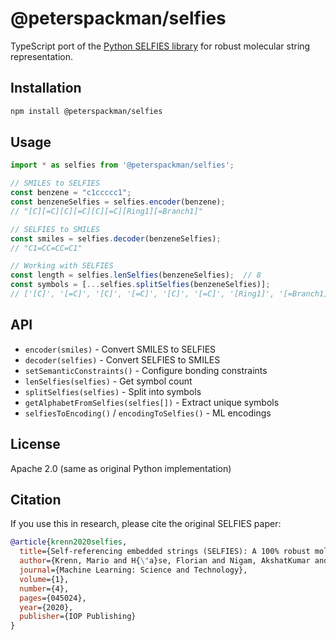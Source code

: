 # @peterspackman/selfies

TypeScript port of the [Python SELFIES library](https://github.com/aspuru-guzik-group/selfies) for robust molecular string representation.

## Installation

```bash
npm install @peterspackman/selfies
```

## Usage

```typescript
import * as selfies from '@peterspackman/selfies';

// SMILES to SELFIES
const benzene = "c1ccccc1";
const benzeneSelfies = selfies.encoder(benzene);  
// "[C][=C][C][=C][C][=C][Ring1][=Branch1]"

// SELFIES to SMILES
const smiles = selfies.decoder(benzeneSelfies);
// "C1=CC=CC=C1"

// Working with SELFIES
const length = selfies.lenSelfies(benzeneSelfies);  // 8
const symbols = [...selfies.splitSelfies(benzeneSelfies)];
// ['[C]', '[=C]', '[C]', '[=C]', '[C]', '[=C]', '[Ring1]', '[=Branch1]']
```

## API

- `encoder(smiles)` - Convert SMILES to SELFIES
- `decoder(selfies)` - Convert SELFIES to SMILES  
- `setSemanticConstraints()` - Configure bonding constraints
- `lenSelfies(selfies)` - Get symbol count
- `splitSelfies(selfies)` - Split into symbols
- `getAlphabetFromSelfies(selfies[])` - Extract unique symbols
- `selfiesToEncoding()` / `encodingToSelfies()` - ML encodings

## License

Apache 2.0 (same as original Python implementation)

## Citation

If you use this in research, please cite the original SELFIES paper:

```bibtex
@article{krenn2020selfies,
  title={Self-referencing embedded strings (SELFIES): A 100% robust molecular string representation},
  author={Krenn, Mario and H{\"a}se, Florian and Nigam, AkshatKumar and Friederich, Pascal and Aspuru-Guzik, Alan},
  journal={Machine Learning: Science and Technology},
  volume={1},
  number={4},
  pages={045024},
  year={2020},
  publisher={IOP Publishing}
}
```
